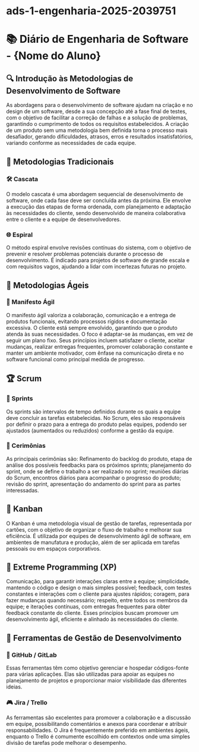 # ads-1-engenharia-2025-2039751
# 📚 Diário de Engenharia de Software - {Nome do Aluno}

## 🔍 Introdução às Metodologias de Desenvolvimento de Software  
 As abordagens para o desenvolvimento de software ajudam na criação e no design de um software, desde a sua concepção até a fase final de testes, com o objetivo de facilitar a correção de falhas e a solução de problemas, garantindo o cumprimento de todos os requisitos estabelecidos. A criação de um produto sem uma metodologia bem definida torna o processo mais desafiador, gerando dificuldades, atrasos, erros e resultados insatisfatórios, variando conforme as necessidades de cada equipe.

## 📖 Metodologias Tradicionais  
### 🛠️ Cascata  
O modelo cascata é uma abordagem sequencial de desenvolvimento de software, onde cada fase deve ser concluída antes da próxima. Ele envolve a execução das etapas de forma ordenada, com planejamento e adaptação às necessidades do cliente, sendo desenvolvido de maneira colaborativa entre o cliente e a equipe de desenvolvedores.
### 🌐 Espiral  
O método espiral envolve revisões contínuas do sistema, com o objetivo de prevenir e resolver problemas potenciais durante o processo de desenvolvimento. É indicado para projetos de software de grande escala e com requisitos vagos, ajudando a lidar com incertezas futuras no projeto.

## 💪 Metodologias Ágeis  
### 📖 Manifesto Ágil  
O manifesto ágil valoriza a colaboração, comunicação e a entrega de produtos funcionais, evitando processos rígidos e documentação excessiva. O cliente está sempre envolvido, garantindo que o produto atenda às suas necessidades. O foco é adaptar-se às mudanças, em vez de seguir um plano fixo. Seus princípios incluem satisfazer o cliente, aceitar mudanças, realizar entregas frequentes, promover colaboração constante e manter um ambiente motivador, com ênfase na comunicação direta e no software funcional como principal medida de progresso.

## 🏆 Scrum  
### 📅 Sprints  
Os sprints são intervalos de tempo definidos durante os quais a equipe deve concluir as tarefas estabelecidas. No Scrum, eles são responsáveis por definir o prazo para a entrega do produto pelas equipes, podendo ser ajustados (aumentados ou reduzidos) conforme a gestão da equipe.

### 💬 Cerimônias  
As principais cerimônias são: Refinamento do backlog do produto, etapa de análise dos possíveis feedbacks para os próximos sprints; planejamento do sprint, onde se define o trabalho a ser realizado no sprint; reuniões diárias do Scrum, encontros diários para acompanhar o progresso do produto; revisão do sprint, apresentação do andamento do sprint para as partes interessadas.

## 🎯 Kanban  
O Kanban é uma metodologia visual de gestão de tarefas, representada por cartões, com o objetivo de organizar o fluxo de trabalho e melhorar sua eficiência. É utilizada por equipes de desenvolvimento ágil de software, em ambientes de manufatura e produção, além de ser aplicada em tarefas pessoais ou em espaços corporativos.

## 🚀 Extreme Programming (XP)  
Comunicação, para garantir interações claras entre a equipe; simplicidade, mantendo o código e design o mais simples possível; feedback, com testes constantes e interações com o cliente para ajustes rápidos; coragem, para fazer mudanças quando necessário; respeito, entre todos os membros da equipe; e iterações contínuas, com entregas frequentes para obter feedback constante do cliente. Esses princípios buscam promover um desenvolvimento ágil, eficiente e alinhado às necessidades do cliente.

## 🔧 Ferramentas de Gestão de Desenvolvimento  
### 💪 GitHub / GitLab  
Essas ferramentas têm como objetivo gerenciar e hospedar códigos-fonte para várias aplicações. Elas são utilizadas para apoiar as equipes no planejamento de projetos e proporcionar maior visibilidade das diferentes ideias.


### 🎮 Jira / Trello  
As ferramentas são excelentes para promover a colaboração e a discussão em equipe, possibilitando comentários e anexos para coordenar e atribuir responsabilidades. O Jira é frequentemente preferido em ambientes ágeis, enquanto o Trello é comumente escolhido em contextos onde uma simples divisão de tarefas pode melhorar o desempenho.

